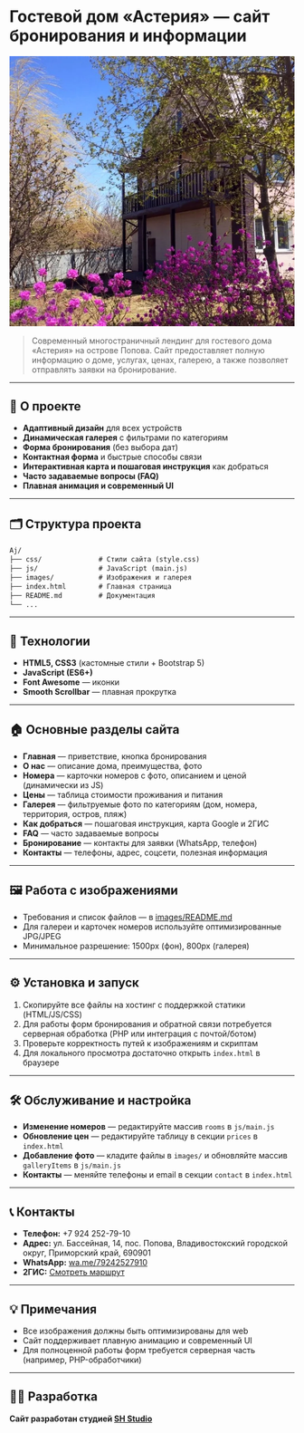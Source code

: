 # Гостевой дом «Астерия» — сайт бронирования и информации

![Фото дома](images/webp/house-front.webp)

> Современный многостраничный лендинг для гостевого дома «Астерия» на острове Попова. Сайт предоставляет полную информацию о доме, услугах, ценах, галерею, а также позволяет отправлять заявки на бронирование.

---

## 🌊 О проекте

- **Адаптивный дизайн** для всех устройств
- **Динамическая галерея** с фильтрами по категориям
- **Форма бронирования** (без выбора дат)
- **Контактная форма** и быстрые способы связи
- **Интерактивная карта и пошаговая инструкция** как добраться
- **Часто задаваемые вопросы (FAQ)**
- **Плавная анимация и современный UI**

---

## 🗂️ Структура проекта

```
Aj/
├── css/              # Стили сайта (style.css)
├── js/               # JavaScript (main.js)
├── images/           # Изображения и галерея
├── index.html        # Главная страница
├── README.md         # Документация
└── ...
```

---

## 🚀 Технологии

- **HTML5, CSS3** (кастомные стили + Bootstrap 5)
- **JavaScript (ES6+)**
- **Font Awesome** — иконки
- **Smooth Scrollbar** — плавная прокрутка

---

## 🏠 Основные разделы сайта

- **Главная** — приветствие, кнопка бронирования
- **О нас** — описание дома, преимущества, фото
- **Номера** — карточки номеров с фото, описанием и ценой (динамически из JS)
- **Цены** — таблица стоимости проживания и питания
- **Галерея** — фильтруемые фото по категориям (дом, номера, территория, остров, пляж)
- **Как добраться** — пошаговая инструкция, карта Google и 2ГИС
- **FAQ** — часто задаваемые вопросы
- **Бронирование** — контакты для заявки (WhatsApp, телефон)
- **Контакты** — телефоны, адрес, соцсети, полезная информация

---

## 🖼️ Работа с изображениями

- Требования и список файлов — в [images/README.md](images/README.md)
- Для галереи и карточек номеров используйте оптимизированные JPG/JPEG
- Минимальное разрешение: 1500px (фон), 800px (галерея)

---

## ⚙️ Установка и запуск

1. Скопируйте все файлы на хостинг с поддержкой статики (HTML/JS/CSS)
2. Для работы форм бронирования и обратной связи потребуется серверная обработка (PHP или интеграция с почтой/ботом)
3. Проверьте корректность путей к изображениям и скриптам
4. Для локального просмотра достаточно открыть `index.html` в браузере

---

## 🛠️ Обслуживание и настройка

- **Изменение номеров** — редактируйте массив `rooms` в `js/main.js`
- **Обновление цен** — редактируйте таблицу в секции `prices` в `index.html`
- **Добавление фото** — кладите файлы в `images/` и обновляйте массив `galleryItems` в `js/main.js`
- **Контакты** — меняйте телефоны и email в секции `contact` в `index.html`

---

## 📞 Контакты

- **Телефон:** +7 924 252-79-10
- **Адрес:** ул. Бассейная, 14, пос. Попова, Владивостокский городской округ, Приморский край, 690901
- **WhatsApp:** [wa.me/79242527910](https://wa.me/79242527910)
- **2ГИС:** [Смотреть маршрут](https://go.2gis.com/KPeh6)

---

## 💡 Примечания

- Все изображения должны быть оптимизированы для web
- Сайт поддерживает плавную анимацию и современный UI
- Для полноценной работы форм требуется серверная часть (например, PHP-обработчики)

---

## 👨‍💻 Разработка

**Сайт разработан студией [SH Studio](https://t.me/sh_studio_official)** 